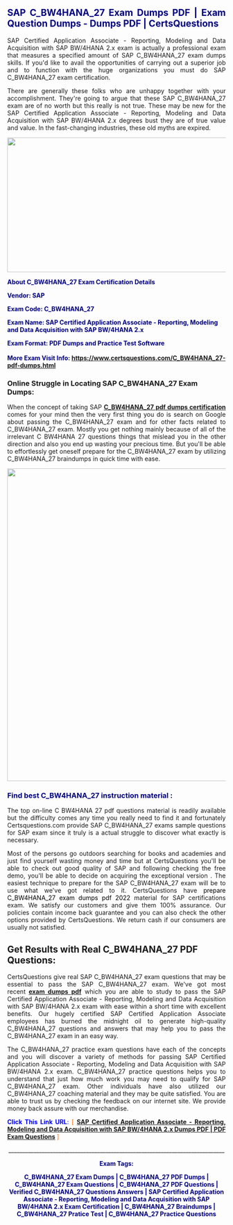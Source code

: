 <h2 style="text-align: justify;"><span style="color: #000080;">SAP C_BW4HANA_27 Exam Dumps PDF | Exam Question Dumps - Dumps PDF | CertsQuestions</span></h2>
<p style="text-align: justify;">SAP Certified Application Associate - Reporting, Modeling and Data Acquisition with SAP BW/4HANA 2.x exam is actually a professional exam that measures a specified amount of SAP  C_BW4HANA_27 exam dumps skills. If you'd like to avail the opportunities of carrying out a superior job and to function with the huge organizations you must do SAP C_BW4HANA_27 exam certification.</p>
<p style="text-align: justify;">There are generally these folks who are unhappy together with your accomplishment. They're going to argue that these SAP  C_BW4HANA_27 exam are of no worth but this really is not true. These may be new for the SAP Certified Application Associate - Reporting, Modeling and Data Acquisition with SAP BW/4HANA 2.x degrees bust they are of true value and value. In the fast-changing industries, these old myths are expired.</p>
<p><img style="display: block; margin-left: auto; margin-right: auto;" src="https://i.imgur.com/eaP4ae9.png" width="840" height="310" /></p>
<p><span style="color: #000080;"><strong>About C_BW4HANA_27 Exam Certification Details</strong></span></p>
<p><span style="color: #000080;"><strong>Vendor: SAP<br /></strong></span></p>
<p><span style="color: #000080;"><strong>Exam Code: C_BW4HANA_27</strong></span></p>
<p><span style="color: #000080;"><strong>Exam Name: SAP Certified Application Associate - Reporting, Modeling and Data Acquisition with SAP BW/4HANA 2.x</strong></span></p>
<p><span style="color: #000080;"><strong>Exam Format: PDF Dumps and Practice Test Software<br /><br />More Exam Visit Info: <span style="color: #ff6600;"><a href="https://www.certsquestions.com/C_BW4HANA_27-pdf-dumps.html">https://www.certsquestions.com/C_BW4HANA_27-pdf-dumps.html</a></span></strong></span></p>
<h3>Online Struggle in Locating SAP C_BW4HANA_27 Exam Dumps:</h3>
<p style="text-align: justify;">When the concept of taking SAP <a href="https://www.certsquestions.com/C_BW4HANA_27-pdf-dumps.html"><strong> C_BW4HANA_27 pdf dumps certification</strong></a> comes for your mind then the very first thing you do is search on Google about passing the C_BW4HANA_27 exam and for other facts related to C_BW4HANA_27 exam. Mostly you get nothing mainly because of all of the irrelevant C BW4HANA 27 questions things that mislead you in the other direction and also you end up wasting your precious time. But you'll be able to effortlessly get oneself prepare for the C_BW4HANA_27 exam by utilizing C_BW4HANA_27 braindumps in quick time with ease.</p>
<p><a href="https://www.certsquestions.com/C_BW4HANA_27-pdf-dumps.html"><img style="display: block; margin-left: auto; margin-right: auto;" src="https://i.imgur.com/pxhoKQ2.png" width="720" /></a></p>
<h3><span style="color: #000080;">Find best  C_BW4HANA_27 instruction material :</span></h3>
<p style="text-align: justify;">The top on-line C BW4HANA 27 pdf questions material is readily available but the difficulty comes any time you really need to find it and fortunately Certsquestions.com provide SAP C_BW4HANA_27 exams sample questions for SAP  exam since it truly is a actual struggle to discover what exactly is necessary.</p>
<p style="text-align: justify;">Most of the persons go outdoors searching for books and academies and just find yourself wasting money and time but at CertsQuestions you'll be able to check out good quality of SAP  and following checking the free demo, you'll be able to decide on acquiring the exceptional version . The easiest technique to prepare for the SAP C_BW4HANA_27 exam will be to use what we've got related to it. CertsQuestions have <span style="color: #000000;">prepare C_BW4HANA_27 exam dumps pdf 2022</span> material for SAP certifications exam. We satisfy our customers and give them 100% assurance. Our policies contain income back guarantee and you can also check the other options provided by CertsQuestions. We return cash if our consumers are usually not satisfied.</p>
<h2>Get Results with Real C_BW4HANA_27 PDF Questions:</h2>
<p style="text-align: justify;">CertsQuestions give real SAP C_BW4HANA_27 exam questions that may be essential to pass the SAP  C_BW4HANA_27 exam. We've got most recent<strong>&nbsp;<a href="https://www.certsquestions.com/">exam dumps pdf</a></strong>&nbsp;which you are able to study to pass the SAP Certified Application Associate - Reporting, Modeling and Data Acquisition with SAP BW/4HANA 2.x exam with ease within a short time with excellent benefits. Our hugely certified SAP Certified Application Associate employees has burned the midnight oil to generate high-quality C_BW4HANA_27 questions and answers that may help you to pass the C_BW4HANA_27 exam in an easy way.</p>
<p style="text-align: justify;">The C_BW4HANA_27 practice exam questions have each of the concepts and you will discover a variety of methods for passing SAP Certified Application Associate - Reporting, Modeling and Data Acquisition with SAP BW/4HANA 2.x exam. C_BW4HANA_27 practice questions helps you to understand that just how much work you may need to qualify for SAP  C_BW4HANA_27 exam. Other individuals have also utilized our C_BW4HANA_27 coaching material and they may be quite satisfied. You are able to trust us by checking the feedback on our internet site. We provide money back assure with our merchandise.</p>
<p style="text-align: justify;"><span style="color: #0000ff;"><strong>Click This Link URL</strong>:</span> <span style="color: #ff6600;">[ <strong><a href="https://www.certsquestions.com/sap-certified-application-associate-certification.html">SAP Certified Application Associate - Reporting, Modeling and Data Acquisition with SAP BW/4HANA 2.x Dumps PDF | PDF Exam Questions</a></strong> ]</span></p>
<p style="text-align: center;">______________________________________________________________________________</p>
<p style="text-align: center;"><span style="color: #000080;"><strong>Exam Tags:</strong></span></p>
<p style="text-align: center;"><span style="color: #000080;"><strong>C_BW4HANA_27 Exam Dumps | C_BW4HANA_27 PDF Dumps | C_BW4HANA_27 Exam Questions | C_BW4HANA_27 PDF Questions | Verified C_BW4HANA_27 Questions Answers | SAP Certified Application Associate - Reporting, Modeling and Data Acquisition with SAP BW/4HANA 2.x Exam Certification | C_BW4HANA_27 Braindumps | C_BW4HANA_27 Pratice Test | C_BW4HANA_27 Practice Questions</strong></span></p>
